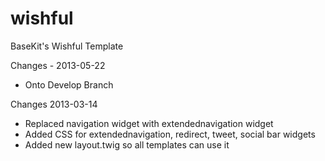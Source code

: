 wishful
=======

BaseKit's Wishful Template

Changes - 2013-05-22
+ Onto Develop Branch

Changes 2013-03-14
+ Replaced navigation widget with extendednavigation widget
+ Added CSS for extendednavigation, redirect, tweet, social bar widgets
+ Added new layout.twig so all templates can use it